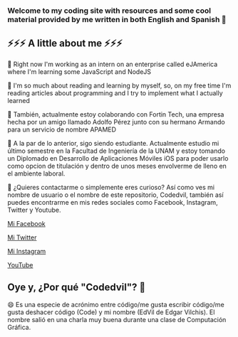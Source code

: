 ### Welcome to my coding site with resources and some cool material provided by me written in both English and Spanish 👋

<!--
**codedvil/codedvil** is a ✨ _special_ ✨ repository because its `README.md` (this file) appears on your GitHub profile.

Here are some ideas to get you started:

- 🔭 I’m currently working on ...
- 🌱 I’m currently learning ...
- 👯 I’m looking to collaborate on ...
- 🤔 I’m looking for help with ...
- 💬 Ask me about ...
- 📫 How to reach me: ...
- 😄 Pronouns: ...
- ⚡ Fun fact: ...
-->

## ⚡⚡⚡ A little about me ⚡⚡⚡

🔭 Right now I'm working as an intern on an enterprise called eJAmerica where I'm learning some JavaScript and NodeJS

🌱 I'm so much about reading and learning by myself, so, on my free time I'm reading articles about programming and I try to implement what I actually learned

👯 También, actualmente estoy colaborando con Fortin Tech, una empresa hecha por un amigo llamado Adolfo Pérez junto con su hermano Armando para un servicio de nombre APAMED

🤔 A la par de lo anterior, sigo siendo estudiante. Actualmente estudio mi último semestre en la Facultad de Ingeniería de la UNAM y estoy tomando un Diplomado en Desarrollo de Aplicaciones Móviles iOS para poder usarlo como opcion de titulación y dentro de unos meses envolverme de lleno en el ambiente laboral.

💬 ¿Quieres contactarme o simplemente eres curioso? Así como ves mi nombre de usuario o el nombre de este repositorio, Codedvil, también así puedes encontrarme en mis redes sociales como Facebook, Instagram, Twitter y Youtube.

[Mi Facebook](https://www.facebook.com/Codedvil)

[Mi Twitter](https://www.twitter.com/codedvil)

[Mi Instagram](https://www.instagram.com/codedvil)

[YouTube](http://www.youtube.com/c/Codedvil)

## Oye y, ¿Por qué "Codedvil"? 🤔

😄 Es una especie de acrónimo entre código/me gusta escribir código/me gusta deshacer código (Code) y mi nombre (EdVil de Edgar Vilchis). El nombre salió en una charla muy buena durante una clase de Computación Gráfica.
